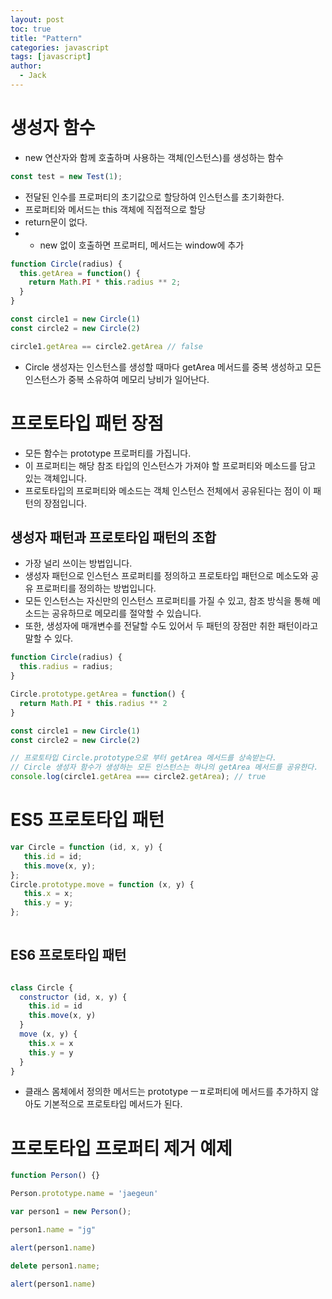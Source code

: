 ```yaml
---
layout: post
toc: true
title: "Pattern"
categories: javascript
tags: [javascript]
author:
  - Jack
---
```


# 생성자 함수
* new 연산자와 함께 호출하며 사용하는 객체(인스턴스)를 생성하는 함수

```javascript
const test = new Test(1);
```

* 전달된 인수를 프로퍼티의 초기값으로 할당하여 인스턴스를 초기화한다.
* 프로퍼티와 메서드는 this 객체에 직접적으로 할당
* return문이 없다.
* * new 없이 호출하면 프로퍼티, 메서드는 window에 추가

```javascript
function Circle(radius) {
  this.getArea = function() {
    return Math.PI * this.radius ** 2;
  }
}

const circle1 = new Circle(1)
const circle2 = new Circle(2)

circle1.getArea == circle2.getArea // false

```

* Circle 생성자는 인스턴스를 생성할 때마다 getArea 메서드를 중복 생성하고 모든 인스턴스가 중복 소유하여 메모리 낭비가 일어난다.




# 프로토타입 패턴 장점
* 모든 함수는 prototype 프로퍼티를 가집니다.
* 이 프로퍼티는 해당 참조 타입의 인스턴스가 가져야 할 프로퍼티와 메소드를 담고 있는 객체입니다.
* 프로토타입의 프로퍼티와 메소드는 객체 인스턴스 전체에서 공유된다는 점이 이 패턴의 장점입니다.



## 생성자 패턴과 프로토타입 패턴의 조합
* 가장 널리 쓰이는 방법입니다.
* 생성자 패턴으로 인스턴스 프로퍼티를 정의하고 프로토타입 패턴으로 메소도와 공유 프로퍼티를 정의하는 방법입니다.
* 모든 인스턴스는 자신만의 인스턴스 프로퍼티를 가질 수 있고, 참조 방식을 통해 메소드는 공유하므로 메모리를 절약할 수 있습니다.
* 또한, 생성자에 매개변수를 전달할 수도 있어서 두 패턴의 장점만 취한 패턴이라고 말할 수 있다.  
  
```javascript
function Circle(radius) {
  this.radius = radius;
}

Circle.prototype.getArea = function() {
  return Math.PI * this.radius ** 2
}

const circle1 = new Circle(1)
const circle2 = new Circle(2)

// 프로토타입 Circle.prototype으로 부터 getArea 메서드를 상속받는다.
// Circle 생성자 함수가 생성하는 모든 인스턴스는 하나의 getArea 메서드를 공유한다.
console.log(circle1.getArea === circle2.getArea); // true
```


# ES5 프로토타입 패턴 
```javascript
var Circle = function (id, x, y) {
   this.id = id;
   this.move(x, y);
};
Circle.prototype.move = function (x, y) {
   this.x = x;
   this.y = y;
};
 
```  

## ES6 프로토타입 패턴
```javascript

class Circle {
  constructor (id, x, y) {
    this.id = id
    this.move(x, y)
  }
  move (x, y) {
    this.x = x
    this.y = y
  }
}
```

* 클래스 몸체에서 정의한 메서드는 prototype ㅡㅍ로퍼티에 메서드를 추가하지 않아도 기본적으로 프로토타입 메서드가 된다.

# 프로토타입 프로퍼티 제거 예제
```javascript
function Person() {}

Person.prototype.name = 'jaegeun'

var person1 = new Person();

person1.name = "jg"

alert(person1.name)

delete person1.name;

alert(person1.name)

```
